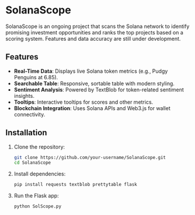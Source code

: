 # SolanaScope

SolanaScope is an ongoing project that scans the Solana network to identify promising investment opportunities and ranks the top projects based on a scoring system. Features and data accuracy are still under development.

## Features
- **Real-Time Data**: Displays live Solana token metrics (e.g., Pudgy Penguins at 6.85).
- **Searchable Table**: Responsive, sortable table with modern styling.
- **Sentiment Analysis**: Powered by TextBlob for token-related sentiment insights.
- **Tooltips**: Interactive tooltips for scores and other metrics.
- **Blockchain Integration**: Uses Solana APIs and Web3.js for wallet connectivity.

## Installation
1. Clone the repository:
   ```bash
   git clone https://github.com/your-username/SolanaScope.git
   cd SolanaScope
2. Install dependencies:
   ```bash
   pip install requests textblob prettytable flask
3. Run the Flask app:
   ```bash
   python SolScope.py
